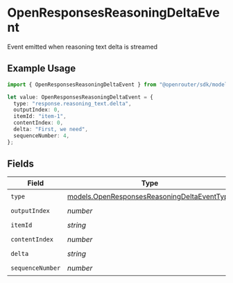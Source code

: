 # OpenResponsesReasoningDeltaEvent

Event emitted when reasoning text delta is streamed

## Example Usage

```typescript
import { OpenResponsesReasoningDeltaEvent } from "@openrouter/sdk/models";

let value: OpenResponsesReasoningDeltaEvent = {
  type: "response.reasoning_text.delta",
  outputIndex: 0,
  itemId: "item-1",
  contentIndex: 0,
  delta: "First, we need",
  sequenceNumber: 4,
};
```

## Fields

| Field                                                                                            | Type                                                                                             | Required                                                                                         | Description                                                                                      |
| ------------------------------------------------------------------------------------------------ | ------------------------------------------------------------------------------------------------ | ------------------------------------------------------------------------------------------------ | ------------------------------------------------------------------------------------------------ |
| `type`                                                                                           | [models.OpenResponsesReasoningDeltaEventType](../models/openresponsesreasoningdeltaeventtype.md) | :heavy_check_mark:                                                                               | N/A                                                                                              |
| `outputIndex`                                                                                    | *number*                                                                                         | :heavy_check_mark:                                                                               | N/A                                                                                              |
| `itemId`                                                                                         | *string*                                                                                         | :heavy_check_mark:                                                                               | N/A                                                                                              |
| `contentIndex`                                                                                   | *number*                                                                                         | :heavy_check_mark:                                                                               | N/A                                                                                              |
| `delta`                                                                                          | *string*                                                                                         | :heavy_check_mark:                                                                               | N/A                                                                                              |
| `sequenceNumber`                                                                                 | *number*                                                                                         | :heavy_check_mark:                                                                               | N/A                                                                                              |